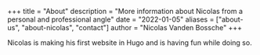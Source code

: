 +++ 
    title = "About" 
    description = "More information about Nicolas from a personal and professional angle" 
    date = "2022-01-05" 
    aliases = ["about-us", "about-nicolas", "contact"] 
    author = "Nicolas Vanden Bossche" 
+++

Nicolas is making his first website in Hugo and is having fun while doing so.
